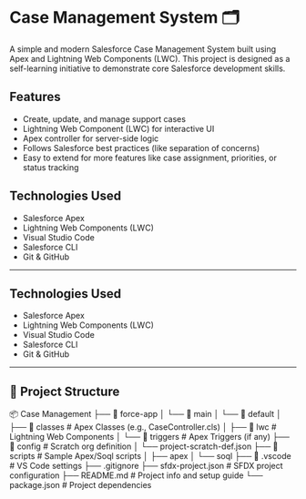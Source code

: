 # Case Management System 🗂️

A simple and modern Salesforce Case Management System built using Apex and Lightning Web Components (LWC). This project is designed as a self-learning initiative to demonstrate core Salesforce development skills.

## Features


- Create, update, and manage support cases
- Lightning Web Component (LWC) for interactive UI
- Apex controller for server-side logic
- Follows Salesforce best practices (like separation of concerns)
- Easy to extend for more features like case assignment, priorities, or status tracking

## Technologies Used

- Salesforce Apex
- Lightning Web Components (LWC)
- Visual Studio Code
- Salesforce CLI
- Git & GitHub

---


## Technologies Used

- Salesforce Apex
- Lightning Web Components (LWC)
- Visual Studio Code
- Salesforce CLI
- Git & GitHub

---

## 📁 Project Structure

📦 Case Management
├── 📁 force-app
│   └── 📁 main
│       └── 📁 default
│           ├── 📁 classes               # Apex Classes (e.g., CaseController.cls)
│           ├── 📁 lwc                   # Lightning Web Components
│           └── 📁 triggers              # Apex Triggers (if any)
├── 📁 config                            # Scratch org definition
│   └── project-scratch-def.json
├── 📁 scripts                           # Sample Apex/Soql scripts
│   ├── apex
│   └── soql
├── 📁 .vscode                           # VS Code settings
├── .gitignore
├── sfdx-project.json                   # SFDX project configuration
├── README.md                           # Project info and setup guide
└── package.json                        # Project dependencies

